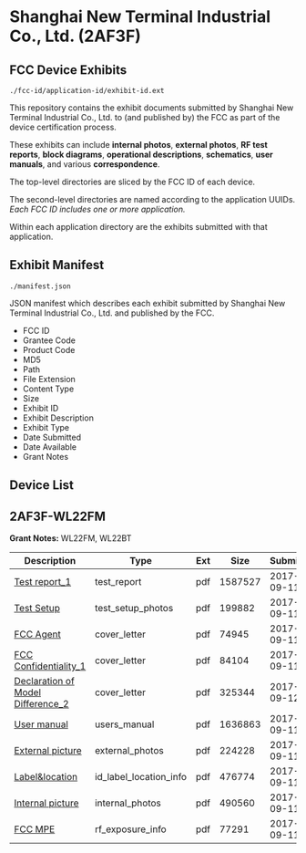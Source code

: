 # Shanghai New Terminal Industrial Co., Ltd. (2AF3F)
## FCC Device Exhibits

```
./fcc-id/application-id/exhibit-id.ext
```

This repository contains the exhibit documents submitted by Shanghai New Terminal Industrial Co., Ltd. to (and published by) the FCC as part of the device certification process.

These exhibits can include **internal photos**, **external photos**, **RF test reports**, **block diagrams**, **operational descriptions**, **schematics**, **user manuals**, and various **correspondence**.

The top-level directories are sliced by the FCC ID of each device.

The second-level directories are named according to the application UUIDs. *Each FCC ID includes one or more application.*

Within each application directory are the exhibits submitted with that application. 

## Exhibit Manifest

```
./manifest.json
```

JSON manifest which describes each exhibit submitted by Shanghai New Terminal Industrial Co., Ltd. and published by the FCC.

- FCC ID
- Grantee Code
- Product Code
- MD5
- Path
- File Extension
- Content Type
- Size
- Exhibit ID
- Exhibit Description
- Exhibit Type
- Date Submitted
- Date Available
- Grant Notes

## Device List
## 2AF3F-WL22FM
**Grant Notes:** WL22FM, WL22BT

| Description | Type | Ext | Size | Submitted | Available |
| ----------- | ---- | --- | ---- | --------- | --------- |
| [Test report_1](2AF3F-WL22FM/53da2bfbf78b2ba859741004b314df37/3554516.pdf) | test_report | pdf | 1587527 | 2017-09-11 | 2017-09-12 |
| [Test Setup](2AF3F-WL22FM/53da2bfbf78b2ba859741004b314df37/3554522.pdf) | test_setup_photos | pdf | 199882 | 2017-09-11 | 2017-09-12 |
| [FCC Agent](2AF3F-WL22FM/53da2bfbf78b2ba859741004b314df37/3554501.pdf) | cover_letter | pdf | 74945 | 2017-09-11 | 2017-09-12 |
| [FCC Confidentiality_1](2AF3F-WL22FM/53da2bfbf78b2ba859741004b314df37/3554502.pdf) | cover_letter | pdf | 84104 | 2017-09-11 | 2017-09-12 |
| [Declaration of Model Difference_2](2AF3F-WL22FM/53da2bfbf78b2ba859741004b314df37/3557176.pdf) | cover_letter | pdf | 325344 | 2017-09-12 | 2017-09-12 |
| [User manual](2AF3F-WL22FM/53da2bfbf78b2ba859741004b314df37/3554527.pdf) | users_manual | pdf | 1636863 | 2017-09-11 | 2017-09-12 |
| [External picture](2AF3F-WL22FM/53da2bfbf78b2ba859741004b314df37/3554503.pdf) | external_photos | pdf | 224228 | 2017-09-11 | 2017-09-12 |
| [Label&location](2AF3F-WL22FM/53da2bfbf78b2ba859741004b314df37/3554506.pdf) | id_label_location_info | pdf | 476774 | 2017-09-11 | 2017-09-12 |
| [Internal picture](2AF3F-WL22FM/53da2bfbf78b2ba859741004b314df37/3554504.pdf) | internal_photos | pdf | 490560 | 2017-09-11 | 2017-09-12 |
| [FCC MPE](2AF3F-WL22FM/53da2bfbf78b2ba859741004b314df37/3554511.pdf) | rf_exposure_info | pdf | 77291 | 2017-09-11 | 2017-09-12 |
